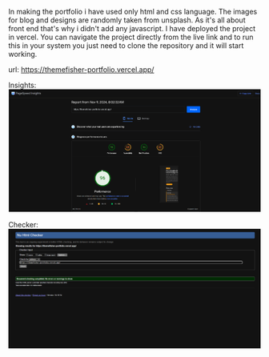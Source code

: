 In making the portfolio i have used only html and css language. The images for blog and designs are randomly taken from unsplash. As it's all about front end that's why i didn't add any javascript. I have deployed the project in vercel. You can navigate the project directly from the live link and to run this in your system you just need to clone the repository and it will start working. 

url: https://themefisher-portfolio.vercel.app/

Insights: ![alt text]({57500AE8-C69B-4E46-B9F9-D43D087F7826}.png)

Checker: ![alt text]({D711EDB6-60B7-40FD-8776-3F9CE50BDF1E}.png)